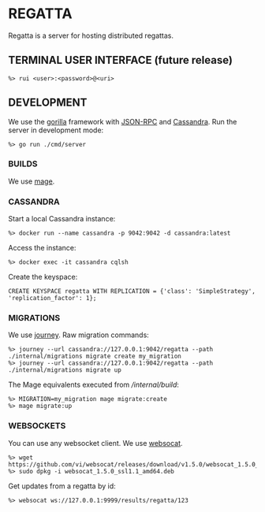 # REGATTA

Regatta is a server for hosting distributed regattas.

## TERMINAL USER INTERFACE (future release)

```
%> rui <user>:<password>@<uri>
```

## DEVELOPMENT
We use the [gorilla](https://github.com/labstack/echo) framework with [JSON-RPC](https://www.jsonrpc.org/specification) and [Cassandra](https://cassandra.apache.org/).
Run the server in development mode:
```
%> go run ./cmd/server
```
### BUILDS
We use [mage](https://magefile.org/). 
### CASSANDRA
Start a local Cassandra instance:
```
%> docker run --name cassandra -p 9042:9042 -d cassandra:latest
```
Access the instance:
```
%> docker exec -it cassandra cqlsh
```
Create the keyspace:
```cassandraql
CREATE KEYSPACE regatta WITH REPLICATION = {'class': 'SimpleStrategy', 'replication_factor': 1};
```
### MIGRATIONS

We use [journey](https://github.com/db-journey/journey/v2).
Raw migration commands:
```
%> journey --url cassandra://127.0.0.1:9042/regatta --path ./internal/migrations migrate create my_migration
%> journey --url cassandra://127.0.0.1:9042/regatta --path ./internal/migrations migrate up
```
The Mage equivalents executed from */internal/build*:
```
%> MIGRATION=my_migration mage migrate:create
%> mage migrate:up
```
### WEBSOCKETS
You can use any websocket client. We use [websocat](https://github.com/vi/websocat).
```
%> wget https://github.com/vi/websocat/releases/download/v1.5.0/websocat_1.5.0_ssl1.1_amd64.deb
%> sudo dpkg -i websocat_1.5.0_ssl1.1_amd64.deb
```
Get updates from a regatta by id:
```
%> websocat ws://127.0.0.1:9999/results/regatta/123
```